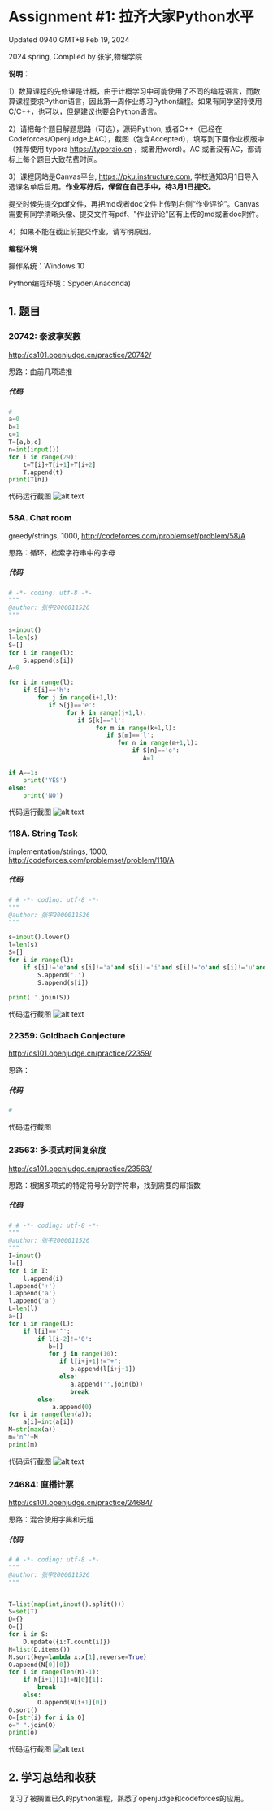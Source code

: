 # Assignment #1: 拉齐大家Python水平

Updated 0940 GMT+8 Feb 19, 2024

2024 spring, Complied by 张宇,物理学院



**说明：**

1）数算课程的先修课是计概，由于计概学习中可能使用了不同的编程语言，而数算课程要求Python语言，因此第一周作业练习Python编程。如果有同学坚持使用C/C++，也可以，但是建议也要会Python语言。

2）请把每个题目解题思路（可选），源码Python, 或者C++（已经在Codeforces/Openjudge上AC），截图（包含Accepted），填写到下面作业模版中（推荐使用 typora https://typoraio.cn ，或者用word）。AC 或者没有AC，都请标上每个题目大致花费时间。

3）课程网站是Canvas平台, https://pku.instructure.com, 学校通知3月1日导入选课名单后启用。**作业写好后，保留在自己手中，待3月1日提交。**

提交时候先提交pdf文件，再把md或者doc文件上传到右侧“作业评论”。Canvas需要有同学清晰头像、提交文件有pdf、"作业评论"区有上传的md或者doc附件。

4）如果不能在截止前提交作业，请写明原因。



**编程环境**

操作系统：Windows 10

Python编程环境：Spyder(Anaconda)


## 1. 题目

### 20742: 泰波拿契數

http://cs101.openjudge.cn/practice/20742/



思路：由前几项递推



##### 代码

```python
#
a=0
b=1
c=1
T=[a,b,c]
n=int(input())
for i in range(29):
    t=T[i]+T[i+1]+T[i+2]
    T.append(t)
print(T[n])

```


代码运行截图 
![alt text](数列-1.png)



### 58A. Chat room

greedy/strings, 1000, http://codeforces.com/problemset/problem/58/A



思路：循环，检索字符串中的字母



##### 代码

```python
# -*- coding: utf-8 -*-
"""
@author: 张宇2000011526
"""

s=input()
l=len(s)
S=[]
for i in range(l):
    S.append(s[i])
A=0

for i in range(l):
    if S[i]=='h':
        for j in range(i+1,l):
           if S[j]=='e':
                for k in range(j+1,l):
                   if S[k]=='l':
                        for m in range(k+1,l):
                           if S[m]=='l':
                              for n in range(m+1,l):
                                  if S[n]=='o':
                                     A=1

if A==1:
    print('YES')
else:
    print('NO')

```


代码运行截图 
![alt text](<chat room-1.png>)


### 118A. String Task

implementation/strings, 1000, http://codeforces.com/problemset/problem/118/A




##### 代码

```python
# # -*- coding: utf-8 -*-
"""
@author: 张宇2000011526
"""

s=input().lower()
l=len(s)
S=[]
for i in range(l):
    if s[i]!='e'and s[i]!='a'and s[i]!='i'and s[i]!='o'and s[i]!='u'and s[i]!='y':
        S.append('.')
        S.append(s[i])
        
print(''.join(S))


```

代码运行截图
![alt text](<string task-1.png>)





### 22359: Goldbach Conjecture

http://cs101.openjudge.cn/practice/22359/



思路：



##### 代码

```python
# 

```



代码运行截图





### 23563: 多项式时间复杂度

http://cs101.openjudge.cn/practice/23563/



思路：根据多项式的特定符号分割字符串，找到需要的幂指数



##### 代码

```python
# # -*- coding: utf-8 -*-
"""
@author: 张宇2000011526
"""
I=input()
l=[]
for i in I:
    l.append(i)
l.append('+')
l.append('a')
l.append('a')
L=len(l)
a=[]
for i in range(L):
    if l[i]=='^':
        if l[i-2]!='0':
           b=[]
           for j in range(10):
              if l[i+j+1]!="+":
                 b.append(l[i+j+1])
              else:
                 a.append(''.join(b))
                 break
        else:
            a.append(0)
for i in range(len(a)):
    a[i]=int(a[i])
M=str(max(a))
m='n^'+M
print(m)

```



代码运行截图 
![alt text](<string task-2.png>)




### 24684: 直播计票

http://cs101.openjudge.cn/practice/24684/



思路：混合使用字典和元组



##### 代码

```python
# # -*- coding: utf-8 -*-
"""
@author: 张宇2000011526
"""


T=list(map(int,input().split()))
S=set(T)
D={}
O=[]
for i in S:
    D.update({i:T.count(i)})
N=list(D.items())
N.sort(key=lambda x:x[1],reverse=True)
O.append(N[0][0])
for i in range(len(N)-1):
    if N[i+1][1]!=N[0][1]:
        break
    else:
        O.append(N[i+1][0])
O.sort()
O=[str(i) for i in O]
o=" ".join(O)
print(o)

```



代码运行截图 
![alt text](计票-1.png)




## 2. 学习总结和收获

复习了被搁置已久的python编程，熟悉了openjudge和codeforces的应用。




